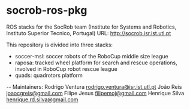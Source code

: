 socrob-ros-pkg
==============

ROS stacks for the SocRob team (Institute for Systems and Robotics, Instituto Superior Tecnico, Portugal)
URL: http://socrob.isr.ist.utl.pt

This repository is divided into three stacks:
- soccer-msl: soccer robots of the RoboCup middle size league
- raposa: tracked wheel platform for search and rescue operations, involved in RoboCup robot rescue league
- quads: quadrotors platform

--
Maintainers:
  Rodrigo Ventura <rodrigo.ventura@isr.ist.utl.pt>
  João Reis <joaocgreis@gmail.com>
  Filipe Jesus <filipemoj@gmail.com>
  Henrique Silva <henrique.rd.silva@gmail.com>

